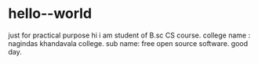 # hello--world
just for practical purpose
hi
i am student of B.sc CS course.
college name : nagindas khandavala college.
sub name: free open source software.
good day.
